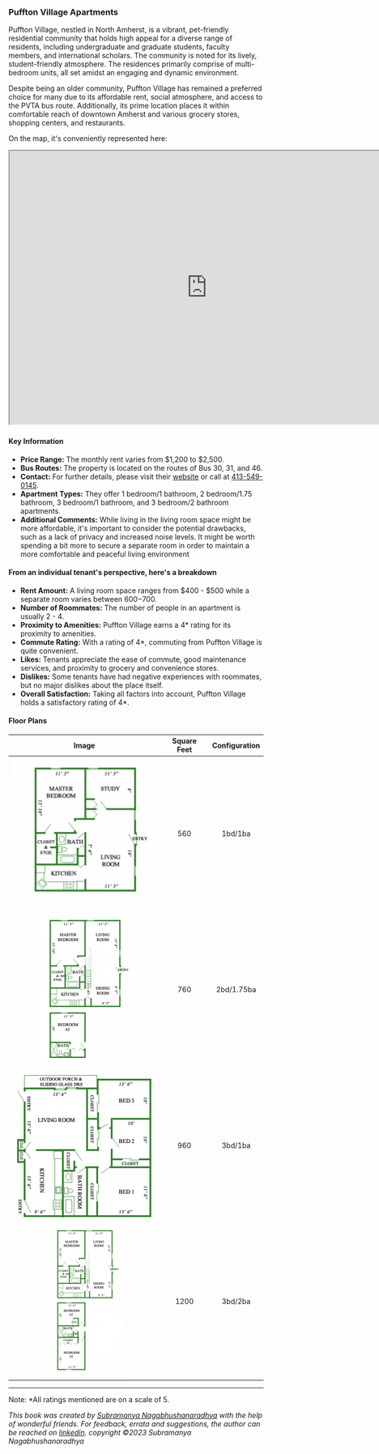 ### Puffton Village Apartments

Puffton Village, nestled in North Amherst, is a vibrant, pet-friendly residential community that holds high appeal for a diverse range of residents, including undergraduate and graduate students, faculty members, and international scholars. The community is noted for its lively, student-friendly atmosphere. The residences primarily comprise of multi-bedroom units, all set amidst an engaging and dynamic environment.

Despite being an older community, Puffton Village has remained a preferred choice for many due to its affordable rent, social atmosphere, and access to the PVTA bus route. Additionally, its prime location places it within comfortable reach of downtown Amherst and various grocery stores, shopping centers, and restaurants.

On the map, it's conveniently represented here:
<iframe src="https://www.google.com/maps/d/embed?mid=15l3_Fg-PRKBA7TZ2xZVGxlS2a8NCkJE&ehbc=2E312F" width="780" height="540"></iframe>

#### Key Information
- **Price Range:** The monthly rent varies from $1,200 to $2,500.
- **Bus Routes:** The property is located on the routes of Bus 30, 31, and 46.
- **Contact:** For further details, please visit their [website](https://www.pufftonvillage.com) or call at [413-549-0145](tel:413-549-0145).
- **Apartment Types:** They offer 1 bedroom/1 bathroom, 2 bedroom/1.75 bathroom, 3 bedroom/1 bathroom, and 3 bedroom/2 bathroom apartments.
- **Additional Comments:** While living in the living room space might be more affordable, it's important to consider the potential drawbacks, such as a lack of privacy and increased noise levels. It might be worth spending a bit more to secure a separate room in order to maintain a more comfortable and peaceful living environment

#### From an individual tenant's perspective, here's a breakdown
- **Rent Amount:** A living room space ranges from $400 - $500 while a separate room varies between $600-$700.
- **Number of Roommates:** The number of people in an apartment is usually 2 - 4.
- **Proximity to Amenities:** Puffton Village earns a 4* rating for its proximity to amenities.
- **Commute Rating:** With a rating of 4*, commuting from Puffton Village is quite convenient.
- **Likes:** Tenants appreciate the ease of commute, good maintenance services, and proximity to grocery and convenience stores.
- **Dislikes:** Some tenants have had negative experiences with roommates, but no major dislikes about the place itself.
- **Overall Satisfaction:** Taking all factors into account, Puffton Village holds a satisfactory rating of 4*.

#### Floor Plans
| Image | Square Feet | Configuration |
| :---: | :---: | :---: |
| ![Floor Plan 1](/assets/pufftonvillage_floorplan_1.png) | 560 | 1bd/1ba |
| ![Floor Plan 2](/assets/pufftonvillage_floorplan_2.png) | 760 | 2bd/1.75ba |
| ![Floor Plan 3](/assets/pufftonvillage_floorplan_3.png) | 960 | 3bd/1ba |
| ![Floor Plan 4](/assets/pufftonvillage_floorplan_4.png) | 1200 | 3bd/2ba |

---
Note: 
*All ratings mentioned are on a scale of 5.

*This book was created by [Subramanya Nagabhushanaradhya](https://subramanya.ai) with the help of wonderful friends. For feedback, errata and suggestions, the author can be reached on [linkedin](https://www.linkedin.com/in/nsubramanya). copyright ©2023 Subramanya Nagabhushanaradhya*